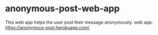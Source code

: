 # anonymous-post-web-app
This web app helps the user post their message anonymously.
web app: https://anonymous-post.herokuapp.com/
